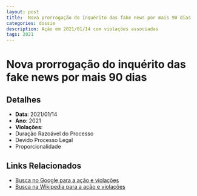 ```yaml
---
layout: post
title:  Nova prorrogação do inquérito das fake news por mais 90 dias
categories: dossie
description: Ação em 2021/01/14 com violações associadas
tags: 2021
---
```


# Nova prorrogação do inquérito das fake news por mais 90 dias

## Detalhes
- **Data**: 2021/01/14
- **Ano**: 2021
- **Violações**:
- Duração Razoável do Processo
- Devido Processo Legal
- Proporcionalidade

## Links Relacionados
- [Busca no Google para a ação e violações](https://www.google.com/search?q=%22Alexandre%20de%20Moraes%22%20Nova%20prorroga%C3%A7%C3%A3o%20do%20inqu%C3%A9rito%20das%20fake%20news%20por%20mais%2090%20dias%20Dura%C3%A7%C3%A3o%20Razo%C3%A1vel%20do%20Processo%20Devido%20Processo%20Legal%20Proporcionalidade%202021)
- [Busca na Wikipedia para a ação e violações](https://en.wikipedia.org/w/index.php?search=%22Alexandre%20de%20Moraes%22%20Nova%20prorroga%C3%A7%C3%A3o%20do%20inqu%C3%A9rito%20das%20fake%20news%20por%20mais%2090%20dias%20Dura%C3%A7%C3%A3o%20Razo%C3%A1vel%20do%20Processo%20Devido%20Processo%20Legal%20Proporcionalidade%202021)

